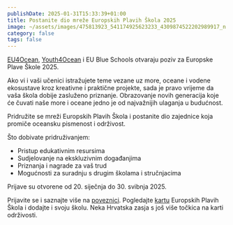 ```yaml
---
publishDate: 2025-01-31T15:33:39+01:00
title: Postanite dio mreže Europskih Plavih Škola 2025
image: ~/assets/images/475813923_541174925623233_4309874522202989917_n.jpg
category: false
tags: false
---
```

[EU4Ocean](https://maritime-forum.ec.europa.eu/theme/ocean-literacy-and-blue-skills/ocean-literacy/eu4ocean-coalition_en), [Youth4Ocean](https://maritime-forum.ec.europa.eu/theme/ocean-literacy-and-blue-skills/ocean-literacy/youth4ocean-forum_en) i EU Blue Schools otvaraju poziv za Europske Plave Škole 2025.

Ako vi i vaši učenici istražujete teme vezane uz more, oceane i vodene ekosustave kroz kreativne i praktične projekte, sada je pravo vrijeme da vaša škola dobije zasluženo priznanje. Obrazovanje novih generacija koje će čuvati naše more i oceane jedno je od najvažnijih ulaganja u budućnost.

Pridružite se mreži Europskih Plavih Škola i postanite dio zajednice koja promiče oceansku pismenost i održivost.

Što dobivate pridruživanjem:

* Pristup edukativnim resursima
* Sudjelovanje na ekskluzivnim događanjima
* Priznanja i nagrade za vaš trud
* Mogućnosti za suradnju s drugim školama i stručnjacima

Prijave su otvorene od 20. siječnja do 30. svibnja 2025.

Prijavite se i saznajte više na [poveznici](https://maritime-forum.ec.europa.eu/theme/ocean-literacy-and-blue-skills/ocean-literacy/network-european-blue-schools/become-european-blue-school_en). Pogledajte [kartu](https://ec.europa.eu/maritimeaffairs/atlas/maritime_atlas/?fbclid=IwY2xjawIlbrpleHRuA2FlbQIxMAABHZ9nFIa9_XoFDI1jyi1uZrG0Z7ijJ7WFa4uSAmxNkmncc_i9yME92WwvIA_aem_pVU-OOn-F3OZ0twTVXBnkg#lang=EN;p=w;bkgd=5;theme=572:0.8;c=1564468.8374751627,5527303.771953748;z=6) Europskih Plavih Škola i dodajte i svoju školu. Neka Hrvatska zasja s još više točkica na karti održivosti.